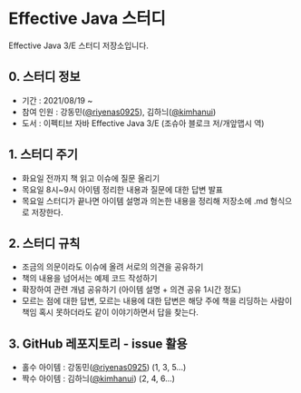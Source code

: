 # Effective Java 스터디
Effective Java 3/E 스터디 저장소입니다.

## 0. 스터디 정보
* 기간 : 2021/08/19 ~ 
* 참여 인원 : 강동민([@riyenas0925](https://github.com/riyenas0925)), 김하늬([@kimhanui](https://github.com/kimhanui))
* 도서 : 이펙티브 자바 Effective Java 3/E (조슈아 블로크 저/개앞맵시 역)

## 1. 스터디 주기
* 화요일 전까지 책 읽고 이슈에 질문 올리기
* 목요일 8시~9시 아이템 정리한 내용과 질문에 대한 답변 발표
* 목요일 스터디가 끝나면 아이템 설명과 의논한 내용을 정리해 저장소에 .md 형식으로 저장한다.

## 2. 스터디 규칙
* 조금의 의문이라도 이슈에 올려 서로의 의견을 공유하기
* 책의 내용을 넘어서는 예제 코드 작성하기
* 확장하여 관련 개념 공유하기 (아이템 설명 + 의견 공유 1시간 정도)
* 모르는 점에 대한 답변, 모르는 내용에 대한 답변은 해당 주에 책을 리딩하는 사람이 책임 혹시 못하더라도 같이 이야기하면서 답을 찾는다.

## 3. GitHub 레포지토리 - issue 활용
* 홀수 아이템 : 강동민([@riyenas0925](https://github.com/riyenas0925)) (1, 3, 5...)
* 짝수 아이템 : 김하늬([@kimhanui](https://github.com/kimhanui)) (2, 4, 6...)
